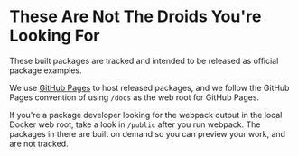 # These Are Not The Droids You're Looking For

These built packages are tracked and intended to be released as official package examples.

We use [GitHub Pages](https://pages.github.com/) to host released packages, and we follow the GitHub Pages convention of using `/docs` as the web root for GitHub Pages.

If you're a package developer looking for the webpack output in the local Docker web root, take a look in  `/public` after you run webpack. The packages in there are built on demand so you can preview your work, and are not tracked.